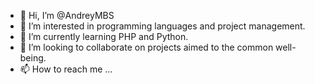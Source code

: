 - 👋 Hi, I’m @AndreyMBS
- 👀 I’m interested in programming languages and project management.
- 🌱 I’m currently learning PHP and Python.
- 💞️ I’m looking to collaborate on projects aimed to the common well-being.
- 📫 How to reach me ...

<!---
AndreyMBS/AndreyMBS is a ✨ special ✨ repository because its `README.md` (this file) appears on your GitHub profile.
You can click the Preview link to take a look at your changes.
--->
